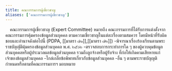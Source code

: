 ```yaml
---
title: คณะกรรมการผู้เชี่ยวชาญ
aliases: ['คณะกรรมการผู้เชี่ยวชาญ']
---
```


&emsp;คณะกรรมการผู้เชี่ยวชาญ (Expert Committee)
หมายถึง
คณะกรรมการที่ได้รับการแต่งตั้งจากคณะกรรมการคุ้มครองข้อมูลส่วนบุคคล
ตามความเชี่ยวชาญในแต่ละเรื่องตามสมควร
โดยมีหน้าที่รับผิดชอบและอำนาจดังต่อไปนี้ (PDPA, [[มาตรา ๗๑]],[[มาตรา ๗๒]])
-พิจารณาเรื่องร้องเรียนตามพระราชบัญญัติคุ้มครองข้อมูลส่วนบุคคล พ.ศ. ๒๕๖๒
-ตรวจสอบการกระทำการใด ๆ ของผู้ควบคุมข้อมูลส่วนบุคคลหรือผู้ประมวลผลข้อมูลส่วนบุคคล
 รวมถึงลูกจ้างหรือผู้รับจ้าง ที่ก่อให้เกิดคามเสียหายแก่เจ้าของข้อมูลส่วนบุคคล
-ไกล่เกลี่ยข้อพิพาทเกี่ยวกับข้อมูลส่วนบุคคล
-อื่น ๆ ตามพระราชบัญญติกำหนดหรือตามที่คณะกรรมการฯ มอบหมาย
